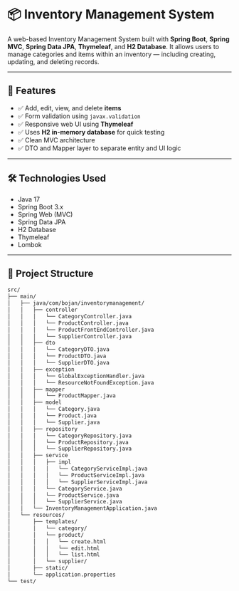 # 📦 Inventory Management System

A web-based Inventory Management System built with **Spring Boot**, **Spring MVC**, **Spring Data JPA**, **Thymeleaf**, and **H2 Database**. It allows users to manage categories and items within an inventory — including creating, updating, and deleting records.

---

## 🚀 Features

- ✅ Add, edit, view, and delete **items**
- ✅ Form validation using `javax.validation`
- ✅ Responsive web UI using **Thymeleaf**
- ✅ Uses **H2 in-memory database** for quick testing
- ✅ Clean MVC architecture
- ✅ DTO and Mapper layer to separate entity and UI logic

---

## 🛠️ Technologies Used

- Java 17
- Spring Boot 3.x
- Spring Web (MVC)
- Spring Data JPA
- H2 Database
- Thymeleaf
- Lombok

---

## 🧱 Project Structure

```bash
src/
├── main/
│   ├── java/com/bojan/inventorymanagement/
│   │   ├── controller
│   │   │   └── CategoryController.java
│   │   │   └── ProductController.java
│   │   │   └── ProductFrontEndController.java
│   │   │   └── SupplierController.java
│   │   ├── dto
│   │   │   └── CategoryDTO.java
│   │   │   └── ProductDTO.java
│   │   │   └── SupplierDTO.java
│   │   ├── exception
│   │   │   └── GlobalExceptionHandler.java
│   │   │   └── ResourceNotFoundException.java
│   │   ├── mapper
│   │   │   └── ProductMapper.java
│   │   ├── model
│   │   │   └── Category.java
│   │   │   └── Product.java
│   │   │   └── Supplier.java
│   │   ├── repository
│   │   │   └── CategoryRepository.java
│   │   │   └── ProductRepository.java
│   │   │   └── SupplierRepository.java
│   │   ├── service
│   │   │   ├── impl
│   │   │   │   └── CategoryServiceImpl.java
│   │   │   │   └── ProductServiceImpl.java
│   │   │   │   └── SupplierServiceImpl.java
│   │   │   └── CategoryService.java
│   │   │   └── ProductService.java
│   │   │   └── SupplierService.java
│   │   └── InventoryManagementApplication.java
│   └── resources/
│       ├── templates/
│       │   └── category/
│       │   └── product/
│       │   │   └── create.html
│       │   │   └── edit.html
│       │   │   └── list.html
│       │   └── supplier/
│       ├── static/
│       └── application.properties
└── test/

